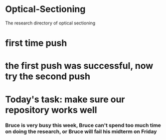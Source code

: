 # Optical-Sectioning
The research directory of optical sectioning


# first time push


# the first push was successful, now try the second push


# Today's task: make sure our repository works well

### Bruce is very busy this week, Bruce can't spend too much time on doing the research, or Bruce will fail his midterm on Friday

